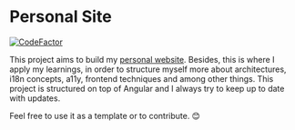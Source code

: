 # Personal Site
[![CodeFactor](https://www.codefactor.io/repository/github/lucs1590/personal_site/badge)](https://www.codefactor.io/repository/github/lucs1590/personal_site)

This project aims to build my [personal website](https://lucasbrito.now.sh/). Besides, this is where I apply my learnings, in order to structure myself more about architectures, i18n concepts, a11y, frontend techniques and among other things. This project is structured on top of Angular and I always try to keep up to date with updates.

Feel free to use it as a template or to contribute. 😊
